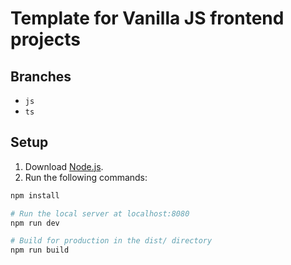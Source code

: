 # Template for Vanilla JS frontend projects
## Branches
- ```js```
- ```ts```

## Setup
1. Download [Node.js](https://nodejs.org/en/download/).
2. Run the following commands:

``` bash
npm install

# Run the local server at localhost:8080
npm run dev

# Build for production in the dist/ directory
npm run build
```
